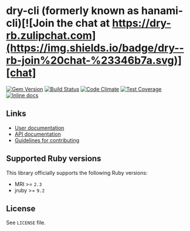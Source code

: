 [gem]: https://rubygems.org/gems/dry-cli
[ci]: https://github.com/dry-rb/dry-cli/actions?query=workflow%3Aci
[codeclimate]: https://codeclimate.com/github/dry-rb/dry-cli
[chat]: https://dry-rb.zulipchat.com
[inchpages]: http://inch-ci.org/github/dry-rb/dry-cli

# dry-cli (formerly known as hanami-cli)[![Join the chat at https://dry-rb.zulipchat.com](https://img.shields.io/badge/dry--rb-join%20chat-%23346b7a.svg)][chat]

[![Gem Version](https://badge.fury.io/rb/dry-cli.svg)][gem]
[![Build Status](https://github.com/dry-rb/dry-cli/workflows/ci/badge.svg)][ci]
[![Code Climate](https://codeclimate.com/github/dry-rb/dry-cli/badges/gpa.svg)][codeclimate]
[![Test Coverage](https://codeclimate.com/github/dry-rb/dry-cli/badges/coverage.svg)][codeclimate]
[![Inline docs](http://inch-ci.org/github/dry-rb/dry-cli.svg?branch=master)][inchpages]

## Links

- [User documentation](https://dry-rb.org/gems/dry-cli)
- [API documentation](http://rubydoc.info/gems/dry-cli)
- [Guidelines for contributing](CONTRIBUTING.md)

## Supported Ruby versions

This library officially supports the following Ruby versions:

- MRI >= `2.3`
- jruby >= `9.2`

## License

See `LICENSE` file.


